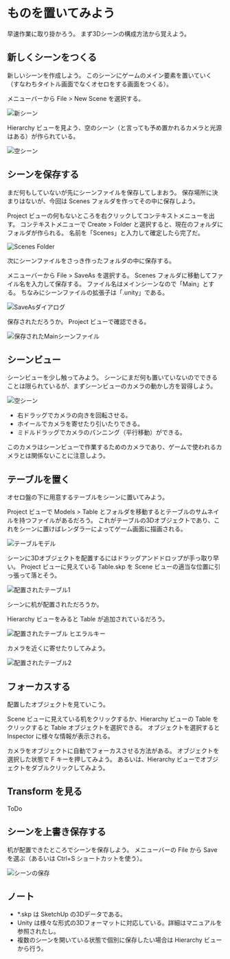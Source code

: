 # ものを置いてみよう

早速作業に取り掛かろう。
まず3Dシーンの構成方法から覚えよう。

## 新しくシーンをつくる

新しいシーンを作成しよう。
このシーンにゲームのメイン要素を置いていく（すなわちタイトル画面でなくオセロをする画面をつくる）。

メニューバーから File > New Scene を選択する。

![新シーン](./Images/NewScene.png)

Hierarchy ビューを見よう、空のシーン（と言っても予め置かれるカメラと光源はある）が作られている。

![空シーン](./Images/EmptyScene.png)

## シーンを保存する

まだ何もしていないが先にシーンファイルを保存してしまおう。
保存場所に決まりはないが、今回は Scenes フォルダを作ってその中に保存しよう。

Project ビューの何もないところを右クリックしてコンテキストメニューを出す。
コンテキストメニューで Create > Folder と選択すると、現在のフォルダにフォルダが作られる。
名前を「Scenes」と入力して確定したら完了だ。

![Scenes Folder](./Images/ScenesFolder.png)

次にシーンファイルをさっき作ったフォルダの中に保存する。

メニューバーから File > SaveAs を選択する。
Scenes フォルダに移動してファイル名を入力して保存する。
ファイル名はメインシーンなので「Main」とする。
ちなみにシーンファイルの拡張子は「.unity」である。

![SaveAsダイアログ](./Images/SaveAsMain.png)

保存されただろうか。
Project ビューで確認できる。

![保存されたMainシーンファイル](./Images/MainSaved.png)

## シーンビュー

シーンビューを少し触ってみよう。
シーンにまだ何も置いていないのでできることは限られているが、まずシーンビューのカメラの動かし方を習得しよう。

![空シーン](./Images/EmptySceneView.png)

- 右ドラッグでカメラの向きを回転させる。
- ホイールでカメラを寄せたり引いたりできる。
- ミドルドラッグでカメラのパンニング（平行移動）ができる。

このカメラはシーンビューで作業するためのカメラであり、ゲームで使われるカメラとは関係ないことに注意しよう。

## テーブルを置く

オセロ盤の下に用意するテーブルをシーンに置いてみよう。

Project ビューで Models > Table とフォルダを移動するとテーブルのサムネイルを持つファイルがあるだろう。
これがテーブルの3Dオブジェクトであり、これをシーンに置けばレンダラーによってゲーム画面に描画される。

![テーブルモデル](./Images/Table.png)

シーンに3Dオブジェクトを配置するにはドラッグアンドドロップが手っ取り早い。
Project ビューに見えている Table.skp を Scene ビューの適当な位置に引っ張って落とそう。

![配置されたテーブル1](./Images/DDTable1.png)

シーンに机が配置されただろうか。

Hierarchy ビューをみると Table が追加されているだろう。

![配置されたテーブル ヒエラルキー](./Images/HTable.png)

カメラを近くに寄せたりしてみよう。

![配置されたテーブル2](./Images/DDTable2.png)

## フォーカスする

配置したオブジェクトを見ていこう。

Scene ビューに見えている机をクリックするか、Hierarchy ビューの Table をクリックすると Table オブジェクトを選択できる。
オブジェクトを選択すると Inspector に様々な情報が表示される。

カメラをオブジェクトに自動でフォーカスさせる方法がある。
オブジェクトを選択した状態で F キーを押してみよう。
あるいは、Hierarchy ビューでオブジェクトをダブルクリックしてみよう。

## Transform を見る

ToDo

## シーンを上書き保存する

机が配置できたところでシーンを保存しよう。
メニューバーの File から Save を選ぶ（あるいは Ctrl+S ショートカットを使う）。

![シーンの保存](./Images/SaveScene.png)

## ノート

- *.skp は SketchUp の3Dデータである。
- Unity は様々な形式の3Dフォーマットに対応している。詳細はマニュアルを参照されたし。
- 複数のシーンを開いている状態で個別に保存したい場合は Hierarchy ビューから行う。
